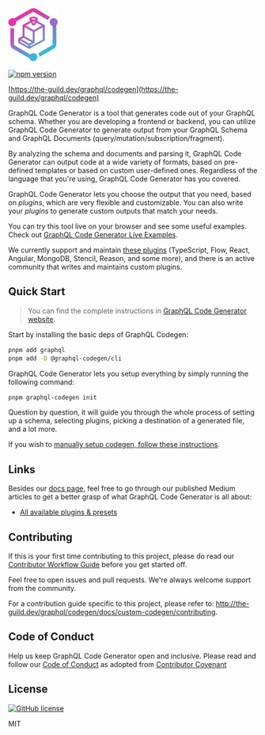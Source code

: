 [![CodeGen](./logo.svg)](https://the-guild.dev/graphql/codegen)

[![npm version](https://badge.fury.io/js/%40graphql-codegen%2Fcli.svg)](https://badge.fury.io/js/%40graphql-codegen%2Fcli)

[https://the-guild.dev/graphql/codegen](https://the-guild.dev/graphql/codegen)

GraphQL Code Generator is a tool that generates code out of your GraphQL schema. Whether you are developing a frontend or backend, you can utilize GraphQL Code Generator to generate output from your GraphQL Schema and GraphQL Documents (query/mutation/subscription/fragment).

By analyzing the schema and documents and parsing it, GraphQL Code Generator can output code at a wide variety of formats, based on pre-defined templates or based on custom user-defined ones. Regardless of the language that you're using, GraphQL Code Generator has you covered.

GraphQL Code Generator lets you choose the output that you need, based on _plugins_, which are very flexible and customizable. You can also write your _plugins_ to generate custom outputs that match your needs.

You can try this tool live on your browser and see some useful examples. Check out [GraphQL Code Generator Live Examples](https://the-guild.dev/graphql/codegen/#live-demo).

We currently support and maintain [these plugins](https://the-guild.dev/graphql/codegen/plugins) (TypeScript, Flow, React, Angular, MongoDB, Stencil, Reason, and some more), and there is an active community that writes and maintains custom plugins.

## Quick Start

> You can find the complete instructions in [GraphQL Code Generator website](https://the-guild.dev/graphql/codegen/docs/getting-started/installation).

Start by installing the basic deps of GraphQL Codegen:

```bash
pnpm add graphql
pnpm add -D @graphql-codegen/cli
```

GraphQL Code Generator lets you setup everything by simply running the following command:

```bash
pnpm graphql-codegen init
```

Question by question, it will guide you through the whole process of setting up a schema, selecting plugins, picking a destination of a generated file, and a lot more.

If you wish to [manually setup codegen, follow these instructions](https://the-guild.dev/graphql/codegen/docs/getting-started/installation).

## Links

Besides our [docs page](https://the-guild.dev/graphql/codegen/docs/getting-started), feel free to go through our published Medium articles to get a better grasp of what GraphQL Code Generator is all about:

- [All available plugins & presets](https://the-guild.dev/graphql/codegen/plugins)

## Contributing

If this is your first time contributing to this project, please do read our [Contributor Workflow Guide](https://github.com/the-guild-org/Stack/blob/master/CONTRIBUTING.md) before you get started off.

Feel free to open issues and pull requests. We're always welcome support from the community.

For a contribution guide specific to this project, please refer to: http://the-guild.dev/graphql/codegen/docs/custom-codegen/contributing.

## Code of Conduct

Help us keep GraphQL Code Generator open and inclusive. Please read and follow our [Code of Conduct](https://github.com/the-guild-org/Stack/blob/master/CODE_OF_CONDUCT.md) as adopted from [Contributor Covenant](https://contributor-covenant.org)

## License

[![GitHub license](https://img.shields.io/badge/license-MIT-lightgrey.svg?maxAge=2592000)](https://raw.githubusercontent.com/apollostack/apollo-ios/master/LICENSE)

MIT
